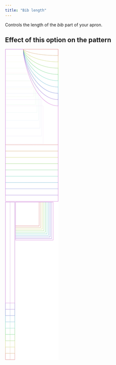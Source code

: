 ```yaml
---
title: "Bib length"
---
```


Controls the length of the _bib_ part of your apron.

## Effect of this option on the pattern

![This image shows the effect of this option by superimposing several variants that have a different value for this option](albert_biblength_sample.svg "Effect of this option on the pattern")
